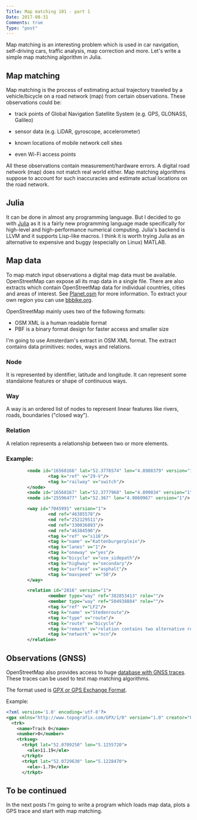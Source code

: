 ```yaml
---
Title: Map matching 101 - part 1
Date: 2017-08-31
Comments: true
Type: "post"
---
```


Map matching is an interesting problem which is used in car navigation,
self-driving cars, traffic analysis, map correction and more.
Let's write a simple map matching algorithm in Julia.

<!--more-->

## Map matching

Map matching is the process of estimating actual trajectory traveled by a vehicle/bicycle
on a road network (map) from certain observations. These observations could be:

* track points of Global Navigation Satellite System (e.g. GPS, GLONASS, Galileo)

* sensor data (e.g. LiDAR, gyroscope, accelerometer)

* known locations of mobile network cell sites

* even Wi-Fi access points

All these observations contain measurement/hardware errors.
A digital road network (map) does not match real world either.
Map matching algorithms suppose to account for such
inaccuracies and estimate actual locations on the road network.

## Julia

It can be done in almost any programming language. But I decided to go with 
[Julia](https://julialang.org/) as it is a fairly new programming
language made specifically for high-level and high-performance numerical computing.
Julia's backend is LLVM and it supports Lisp-like macros.
I think it is worth trying Julia as an alternative to expensive
and buggy (especially on Linux) MATLAB. 

## Map data
To map match input observations a digital map data must be available.
OpenStreetMap can expose all its map data in a single file.
There are also extracts which contain OpenStreetMap data for individual countries,
cities and areas of interest. See [Planet.osm](https://wiki.openstreetmap.org/wiki/Planet.osm) for 
more information. To extract your own region you can use [bbbike.org](https://download.bbbike.org/osm/).

OpenStreetMap mainly uses two of the following formats:
* OSM XML is a human readable format  
* PBF is a binary format design for faster access and smaller size

I'm going to use Amsterdam's extract in OSM XML format. The extract contains data primitives:
nodes, ways and relations.

### Node
It is represented by identifier, latitude and longitude. It can represent some standalone
features or shape of continuous ways.

### Way
A way is an ordered list of nodes to represent linear features like rivers, roads, boundaries ("closed way").

### Relation
A relation represents a relationship between two or more elements.

### Example:
``` xml
        <node id="16568166" lat="52.3776574" lon="4.8988379" version="1">
                <tag k="ref" v="29-V"/>
                <tag k="railway" v="switch"/>
        </node>
        <node id="16568167" lat="52.3777968" lon="4.899034" version="1"/>
        <node id="25596477" lat="52.367" lon="4.9060967" version="1"/>

        <way id="7045991" version="1">
                <nd ref="46385578"/>
                <nd ref="252129511"/>
                <nd ref="330036893"/>
                <nd ref="46384590"/>
                <tag k="ref" v="s116"/>
                <tag k="name" v="Kattenburgerplein"/>
                <tag k="lanes" v="1"/>
                <tag k="oneway" v="yes"/>
                <tag k="bicycle" v="use_sidepath"/>
                <tag k="highway" v="secondary"/>
                <tag k="surface" v="asphalt"/>
                <tag k="maxspeed" v="50"/>
        </way>

        <relation id="2816" version="1">
                <member type="way" ref="382853413" role=""/>
                <member type="way" ref="504938884" role=""/>
                <tag k="ref" v="LF2"/>
                <tag k="name" v="Stedenroute"/>
                <tag k="type" v="route"/>
                <tag k="route" v="bicycle"/>
                <tag k="remark" v="relation contains two alternative routes"/>
                <tag k="network" v="ncn"/>
        </relation>
```

## Observations (GNSS)
OpenStreetMap also provides access to huge
[database with GNSS traces](https://wiki.openstreetmap.org/wiki/Planet.gpx).
These traces can be used to test map matching algorithms.

The format used is [GPX or GPS Exchange Format](https://en.wikipedia.org/wiki/GPS_Exchange_Format).

Example:
``` xml
<?xml version='1.0' encoding='utf-8'?>
<gpx xmlns="http://www.topografix.com/GPX/1/0" version="1.0" creator="OSM gpx_dump.py">
  <trk>
    <name>Track 0</name>
    <number>0</number>
    <trkseg>
      <trkpt lat="52.0709250" lon="5.1255720">
        <ele>11.19</ele>
      </trkpt>
      <trkpt lat="52.0729630" lon="5.1228470">
        <ele>-1.79</ele>
      </trkpt>
```

## To be continued
In the next posts I'm going to write a program which loads map data, plots a GPS trace and
start with map matching.

